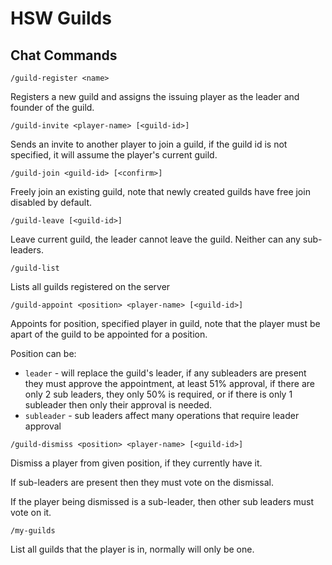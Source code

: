 # HSW Guilds

## Chat Commands

```
/guild-register <name>
```

Registers a new guild and assigns the issuing player as the leader and founder of the guild.

```
/guild-invite <player-name> [<guild-id>]
```

Sends an invite to another player to join a guild, if  the guild id is not specified, it will assume the player's current guild.

```
/guild-join <guild-id> [<confirm>]
```

Freely join an existing guild, note that newly created guilds have free join disabled by default.

```
/guild-leave [<guild-id>]
```

Leave current guild, the leader cannot leave the guild. Neither can any sub-leaders.

```
/guild-list
```

Lists all guilds registered on the server

```
/guild-appoint <position> <player-name> [<guild-id>]
```

Appoints for position, specified player in guild, note that the player must be apart of the guild to be appointed for a position.

Position can be:

* `leader` - will replace the guild's leader, if any subleaders are present they must approve the appointment, at least 51% approval, if there are only 2 sub leaders, they only 50% is required, or if there is only 1 subleader then only their approval is needed.
* `subleader` - sub leaders affect many operations that require leader approval

```
/guild-dismiss <position> <player-name> [<guild-id>]
```

Dismiss a player from given position, if they currently have it.

If sub-leaders are present then they must vote on the dismissal.

If the player being dismissed is a sub-leader, then other sub leaders must vote on it.

```
/my-guilds
```

List all guilds that the player is in, normally will only be one.
